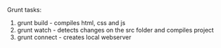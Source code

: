 Grunt tasks:
1) grunt build - compiles html, css and js
2) grunt watch - detects changes on the src folder and compiles project
3) grunt connect - creates local webserver

